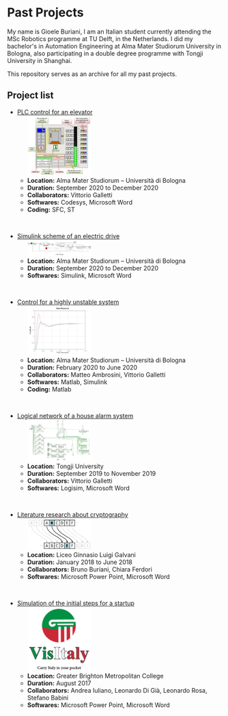 # Past Projects
My name is Gioele Buriani, I am an Italian student currently attending the MSc Robotics programme at TU Delft, in the Netherlands. I did my bachelor's in Automation Engineering at Alma Mater Studiorum University in Bologna, also participating in a double degree programme with Tongji University in Shanghai.

This repository serves as an archive for all my past projects.

## Project list

+ [PLC control for an elevator](./2020-12_PLC_elevator_control)
      <br>
      &nbsp;&nbsp;&nbsp;&nbsp;&nbsp;&nbsp;<img src="./2020-12_PLC_elevator_control/Elevator%20-%20Sim%20environment.png" width="150">
      <br>
    + **Location:** Alma Mater Studiorum – Università di Bologna  
    + **Duration:** September 2020 to December 2020  
    + **Collaborators:** Vittorio Galletti  
    + **Softwares:** Codesys, Microsoft Word  
    + **Coding:** SFC, ST  
<br>

- [Simulink scheme of an electric drive](./2020-12_Electric_drive_Simulink)
      <br>
      &nbsp;&nbsp;&nbsp;&nbsp;&nbsp;&nbsp;<img src="./2020-12_Electric_drive_Simulink/LED%20-%20Full%20system.png" width="150">
      <br>
    + **Location:** Alma Mater Studiorum – Università di Bologna  
    + **Duration:** September 2020 to December 2020  
    + **Softwares:** Simulink, Microsoft Word  
<br>

+ [Control for a highly unstable system](./2020-06_Stabilizing_system_control)
      <br>
      &nbsp;&nbsp;&nbsp;&nbsp;&nbsp;&nbsp;<img src="./2020-06_Stabilizing_system_control/Control%20-%20Step%20response.png" width="150">
      <br>
    + **Location:** Alma Mater Studiorum – Università di Bologna  
    + **Duration:** February 2020 to June 2020  
    + **Collaborators:** Matteo Ambrosini, Vittorio Galletti  
    + **Softwares:** Matlab, Simulink  
    + **Coding:** Matlab
<br>

- [Logical network of a house alarm system](./2019-11_House_alarm_network)
      <br>
      &nbsp;&nbsp;&nbsp;&nbsp;&nbsp;&nbsp;<img src="./2019-11_House_alarm_network/House%20Alarm%20-%20Full%20scheme.png" width="150">
      <br>
    - **Location:** Tongji University
    - **Duration:** September 2019 to November 2019    
    - **Collaborators:** Vittorio Galletti  
    - **Softwares:** Logisim, Microsoft Word
<br>

+ [Literature research about cryptography](./2018-06_Cryptography_literature_review)
      <br>
      &nbsp;&nbsp;&nbsp;&nbsp;&nbsp;&nbsp;<img src="./2018-06_Cryptography_literature_review/Cryptography%20-%20Caesar%20Cypher.png" width="150">
      <br>
    + **Location:** Liceo Ginnasio Luigi Galvani  
    + **Duration:** January 2018 to June 2018  
    + **Collaborators:** Bruno Buriani, Chiara Ferdori  
    + **Softwares:** Microsoft Power Point, Microsoft Word  
<br>

- [Simulation of the initial steps for a startup](./2017-08_Startup_simulation)
      <br>
      &nbsp;&nbsp;&nbsp;&nbsp;&nbsp;&nbsp;<img src="./2017-08_Startup_simulation/VisItaly%20-%20Logo.png" width="150">
      <br>
    - **Location:** Greater Brighton Metropolitan College
    - **Duration:** August 2017
    - **Collaborators:** Andrea Iuliano, Leonardo Di Già, Leonardo Rosa, Stefano Babini
    - **Softwares:** Microsoft Power Point, Microsoft Word

